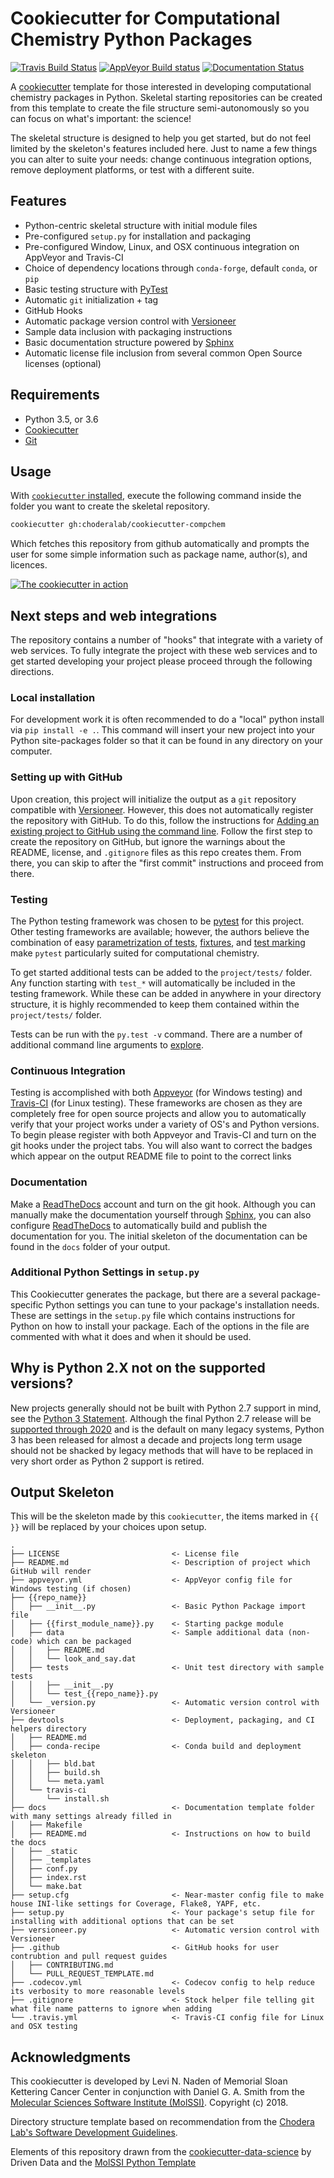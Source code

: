 # Cookiecutter for Computational Chemistry Python Packages
[//]: # (Badges)
[![Travis Build Status](https://travis-ci.org/choderalab/cookiecutter-compchem.png)](https://travis-ci.org/choderalab/cookiecutter-compchem)
[![AppVeyor Build status](https://ci.appveyor.com/api/projects/status/plygjybxqxy04rad/branch/master?svg=true)](https://ci.appveyor.com/project/choderalab/cookiecutter-compchem/branch/master)
[![Documentation Status](https://readthedocs.org/projects/compchem-cookiecutter/badge/?version=latest)](http://compchem-cookiecutter.readthedocs.io/en/latest/?badge=latest)


A [cookiecutter](https://github.com/audreyr/cookiecutter) template for those interested in developing computational 
chemistry packages in Python. Skeletal starting repositories can be created from this template to create the 
file structure semi-autonomously so you can focus on what's important: the science!

The skeletal structure is designed to help you get started, but do not feel limited by the skeleton's features 
included here. Just to name a few things you can alter to suite your needs: change continuous integration options, 
remove deployment platforms, or test with a different suite.

## Features
* Python-centric skeletal structure with initial module files
* Pre-configured `setup.py` for installation and packaging
* Pre-configured Window, Linux, and OSX continuous integration on AppVeyor and Travis-CI
* Choice of dependency locations through `conda-forge`, default `conda`, or `pip` 
* Basic testing structure with [PyTest](https://docs.pytest.org/en/latest/)
* Automatic `git` initialization + tag
* GitHub Hooks
* Automatic package version control with [Versioneer](https://github.com/warner/python-versioneer)
* Sample data inclusion with packaging instructions
* Basic documentation structure powered by [Sphinx](http://www.sphinx-doc.org/en/master/)
* Automatic license file inclusion from several common Open Source licenses (optional)

## Requirements

* Python 3.5, or 3.6
* [Cookiecutter](http://cookiecutter.readthedocs.io/en/latest/installation.html)
* [Git](https://git-scm.com/)

## Usage

With [`cookiecutter` installed](https://cookiecutter.readthedocs.io/en/latest/installation.html#install-cookiecutter), 
execute the following command inside the folder you want to create the skeletal repository. 

```bash
cookiecutter gh:choderalab/cookiecutter-compchem
```

Which fetches this repository from github automatically and prompts the user for some simple information such as 
package name, author(s), and licences. 

[![The cookiecutter in action](http://img.youtube.com/vi/_E7AlaG8zbk/0.jpg)](http://www.youtube.com/watch?v=_E7AlaG8zbk "Computational Chemistry Cookieucutter Example")

## Next steps and web integrations
The repository contains a number of "hooks" that integrate with a variety of web services. To fully integrate the project
with these web services and to get started developing your project please proceed through the following directions.

### Local installation
For development work it is often recommended to do a "local" python install via `pip install -e .`. This command will insert your
new project into your Python site-packages folder so that it can be found in any directory on your computer.

### Setting up with GitHub
Upon creation, this project will initialize the output as a `git` repository compatible with 
[Versioneer](https://github.com/warner/python-versioneer). However, this does not automatically register the 
repository with GitHub. To do this, follow the instructions for 
[Adding an existing project to GitHub using the command line](https://help.github.com/articles/adding-an-existing-project-to-github-using-the-command-line/). 
Follow the first step to create the repository on GitHub, but ignore the warnings about the README, license, and 
`.gitignore` files as this repo creates them. From there, you can skip to after the "first commit" instructions and 
proceed from there.

### Testing
The Python testing framework was chosen to be [pytest](https://pytest.org) for this project. Other testing frameworks are available;
however, the authors believe the combination of easy [parametrization of tests](https://docs.pytest.org/en/latest/parametrize.html),
[fixtures](https://docs.pytest.org/en/latest/fixture.html), and [test marking](https://docs.pytest.org/en/latest/example/markers.html)
make `pytest` particularly suited for computational chemistry.

To get started additional tests can be added to the `project/tests/` folder. Any function starting with `test_*` will automatically be
included in the testing framework. While these can be added in anywhere in your directory structure, it is highly recommended to keep them
contained within the `project/tests/` folder.

Tests can be run with the `py.test -v` command. There are a number of additional command line arguments to [explore](https://docs.pytest.org/en/latest/usage.html).

### Continuous Integration
Testing is accomplished with both [Appveyor](https://www.appveyor.com) (for Windows testing) and 
[Travis-CI](https://travis-ci.org) (for Linux testing). These frameworks are chosen as they
are completely free for open source projects and allow you to automatically verify that your project works under a 
variety of OS's and
Python versions. To begin please register with both Appveyor and Travis-CI and turn on the git hooks under the project 
tabs. You will also want to correct the badges which appear on the output README file to point to the correct links

### Documentation 
Make a [ReadTheDocs](https://readthedocs.org) account and turn on the git hook. Although you can manually make the 
documentation yourself through [Sphinx](http://www.sphinx-doc.org/en/master/usage/quickstart.html), you can also 
configure [ReadTheDocs](https://docs.readthedocs.io/en/latest/getting_started.html) to automatically build and 
publish the documentation for you. The initial skeleton of the documentation can be found in the `docs` folder 
of your output.

### Additional Python Settings in `setup.py`

This Cookiecutter generates the package, but there are a several package-specific Python settings you can tune to your 
package's installation needs. These are settings in the `setup.py` file which contains instructions for Python on 
how to install your package. Each of the options in the file are commented with what it does and when it should be 
used. 


## Why is Python 2.X not on the supported versions?
New projects generally should not be built with Python 2.7 support in mind, see the 
[Python 3 Statement](https://python3statement.org/). Although the final Python 2.7 release will be 
[supported through 2020](http://legacy.python.org/dev/peps/pep-0373/) and is the default on many legacy systems, Python 
3 has been released for almost a decade and projects long term usage should not be shacked by legacy methods that will 
have to be replaced in very short order as Python 2 support is retired.




## Output Skeleton

This will be the skeleton made by this `cookiecutter`, the items marked in `{{ }}` will be replaced by your choices 
upon setup.

```
.
├── LICENSE                         <- License file
├── README.md                       <- Description of project which GitHub will render
├── appveyor.yml                    <- AppVeyor config file for Windows testing (if chosen)
├── {{repo_name}}
│   ├── __init__.py                 <- Basic Python Package import file
│   ├── {{first_module_name}}.py    <- Starting packge module
│   ├── data                        <- Sample additional data (non-code) which can be packaged
│   │   ├── README.md
│   │   └── look_and_say.dat
│   ├── tests                       <- Unit test directory with sample tests
│   │   ├── __init__.py
│   │   └── test_{{repo_name}}.py
│   └── _version.py                 <- Automatic version control with Versioneer
├── devtools                        <- Deployment, packaging, and CI helpers directory 
│   ├── README.md
│   ├── conda-recipe                <- Conda build and deployment skeleton
│   │   ├── bld.bat
│   │   ├── build.sh
│   │   └── meta.yaml
│   └── travis-ci
│       └── install.sh
├── docs                            <- Documentation template folder with many settings already filled in
│   ├── Makefile
│   ├── README.md                   <- Instructions on how to build the docs
│   ├── _static
│   ├── _templates
│   ├── conf.py
│   ├── index.rst
│   └── make.bat
├── setup.cfg                       <- Near-master config file to make house INI-like settings for Coverage, Flake8, YAPF, etc.
├── setup.py                        <- Your package's setup file for installing with additional options that can be set
├── versioneer.py                   <- Automatic version control with Versioneer
├── .github                         <- GitHub hooks for user contrubtion and pull request guides
│   ├── CONTRIBUTING.md
│   └── PULL_REQUEST_TEMPLATE.md
├── .codecov.yml                    <- Codecov config to help reduce its verbosity to more reasonable levels
├── .gitignore                      <- Stock helper file telling git what file name patterns to ignore when adding 
└── .travis.yml                     <- Travis-CI config file for Linux and OSX testing
```

## Acknowledgments

This cookiecutter is developed by Levi N. Naden of Memorial Sloan Kettering Cancer Center in conjunction with 
Daniel G. A. Smith from the [Molecular Sciences Software Institute (MolSSI)](http://molssi.org/). Copyright (c) 2018.

Directory structure template based on recommendation from the 
[Chodera Lab's Software Development Guidelines](https://github.com/choderalab/software-development/blob/master/STRUCTURING_YOUR_PROJECT.md).

Elements of this repository drawn from the 
[cookiecutter-data-science](https://github.com/drivendata/cookiecutter-data-science) by Driven Data
and the [MolSSI Python Template](https://github.com/MolSSI/python_template)
